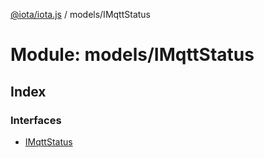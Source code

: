 [@iota/iota.js](../README.md) / models/IMqttStatus

# Module: models/IMqttStatus

## Index

### Interfaces

* [IMqttStatus](../interfaces/models_imqttstatus.imqttstatus.md)
